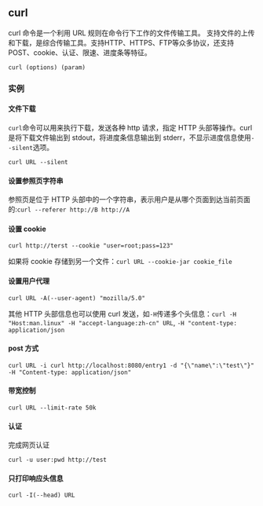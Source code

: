 ## curl

curl 命令是一个利用 URL 规则在命令行下工作的文件传输工具。 支持文件的上传和下载，是综合传输工具。支持HTTP、HTTPS、FTP等众多协议，还支持POST、cookie、认证、限速、进度条等特征。

`curl (options) (param)`

### 实例

#### 文件下载

`curl`命令可以用来执行下载，发送各种 http 请求，指定 HTTP 头部等操作。curl 是将下载文件输出到 stdout，将进度条信息输出到 stderr，不显示进度信息使用`--silent`选项。

`curl URL --silent`

#### 设置参照页字符串

参照页是位于 HTTP 头部中的一个字符串，表示用户是从哪个页面到达当前页面的:`curl --referer http://B http://A`

#### 设置 cookie

`curl http://terst --cookie "user=root;pass=123"`

如果将 cookie 存储到另一个文件：`curl URL --cookie-jar cookie_file`

#### 设置用户代理

`curl URL -A(--user-agent) "mozilla/5.0"`

其他 HTTP 头部信息也可以使用 curl 发送，如`-H`传递多个头信息：`curl -H "Host:man.linux" -H "accept-language:zh-cn" URL`, `-H "content-type: application/json`

#### post 方式

`curl URL -i curl http://localhost:8080/entry1 -d "{\"name\":\"test\"}" -H "Content-type: application/json"`

#### 带宽控制

`curl URL --limit-rate 50k`

#### 认证

完成网页认证

`curl -u user:pwd http://test`

#### 只打印响应头信息

`curl -I(--head) URL`
